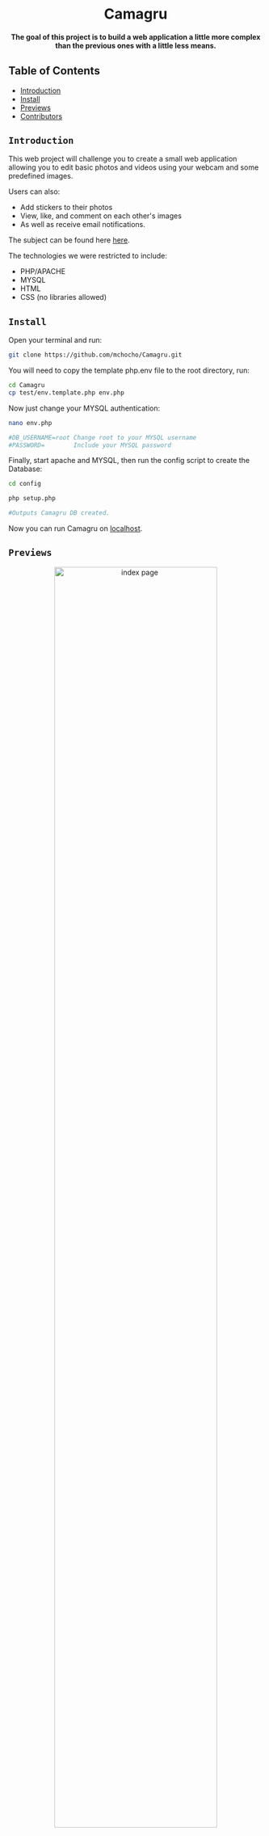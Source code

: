 <div align="center">
   <h1>Camagru</h1>
   <h4>The goal of this project is to build a web application a little more complex than the previous ones with a little less means.</h4>
</div>

## Table of Contents

- [Introduction](#introduction)
- [Install](#install)
- [Previews](#Previews)
- [Contributors](#contributors)

## `Introduction`

This web project will challenge you to create a small web application allowing 
you to edit basic photos and videos using your webcam and some predefined images.
<br />

Users can also:
 * Add stickers to their photos
 * View, like, and comment on each other's images
 * As well as receive email notifications.

The subject can be found here <a href="./doc/camagru.en.pdf">here</a>.
<br />

The technologies we were restricted to include:
 * PHP/APACHE
 * MYSQL
 * HTML
 * CSS (no libraries allowed)

## `Install`

Open your terminal and run:

```bash
git clone https://github.com/mchocho/Camagru.git

```
You will need to copy the template php.env file to the root directory, run:

```bash
cd Camagru
cp test/env.template.php env.php

```

Now just change your MYSQL authentication:

```bash
nano env.php

#DB_USERNAME=root Change root to your MYSQL username
#PASSWORD=        Include your MYSQL password

```

Finally, start apache and MYSQL, then run the config script to create the Database:

```bash
cd config

php setup.php

#Outputs Camagru DB created.

```

Now you can run Camagru on <a href="http://localhost/camagru/">localhost</a>.

## `Previews`

<div align="center">
  <img width="80%" src="https://i.imgur.com/QlYEvhW.png" alt="index page"/>
  <img width="80%" src="https://i.imgur.com/kdO559b.png" alt="a page containing a post"/>
  <img width="80%" src="https://i.imgur.com/pWpWL37.png" alt="camera section"/>
</div>

## `Contributors`
 * <a href="https://github.com/mohambe">mohambe</a>